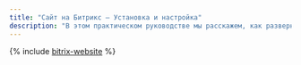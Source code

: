 ```yaml
---
title: "Сайт на Битрикс – Установка и настройка"
description: "В этом практическом руководстве мы расскажем, как развернуть и настроить сайт на Битрикс (Bitrix) в облаке. 1С-Битрикс — это система управления сайтами и веб-проектами от компании 1С-Битрикс. С его помощью вы можете управлять структурой и содержимым вашего сайта, не обладая специальными знаниями программирования и верстки."
---
```


{% include [bitrix-website](../../../_tutorials/applied/bitrix-website.md) %}
